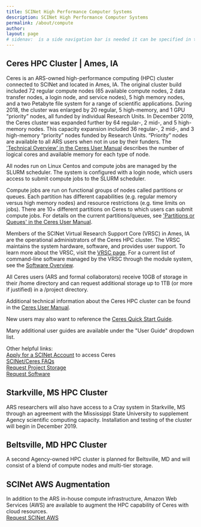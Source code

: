```yaml
---
title: SCINet High Performance Computer Systems
description: SCINet High Performance Computer Systems
permalink: /about/compute
author:
layout: page
# sidenav:  is a side navigation bar is needed it can be specified in the _data/navigation.yml file
---
```


## Ceres HPC Cluster | Ames, IA
Ceres is an ARS-owned high-performance computing (HPC) cluster connected to SCINet and located in Ames, IA. The original cluster build included 72 regular compute nodes (65 available compute nodes, 2 data transfer nodes, a login node, and service nodes), 5 high memory nodes, and a two Petabyte file system for a range of scientific applications. During 2018, the cluster was enlarged by 20 regular, 5 high-memory, and 1 GPU “priority” nodes, all funded by individual Research Units. In December 2019, the Ceres cluster was expanded further by 64 regular-, 2 mid-, and 5 high-memory nodes. This capacity expansion included 36 regular-, 2 mid-, and 3 high-memory “priority” nodes funded by Research Units. “Priority” nodes are available to all ARS users when not in use by their funders. The ['Technical Overview' in the Ceres User Manual](https://usda-ars-gbru.github.io/scinet-site/guide/ceres/#technical-overview) describes the number of logical cores and available memory for each type of node.

All nodes run on Linux Centos and compute jobs are managed by the SLURM scheduler. The system is configured with a login node, which users access to submit compute jobs to the SLURM scheduler. 

Compute jobs are run on functional groups of nodes called partitions or queues. Each partition has different capabilities (e.g. regular memory versus high memory nodes) and resource restrictions (e.g. time limits on jobs). There are 10+ different partitions on Ceres to which users can submit compute jobs. For details on the current partitions/queues, see ['Partitions or Queues' in the Ceres User Manual](https://usda-ars-gbru.github.io/scinet-site/guide/ceres/#partitions-or-queues). 

Members of the SCINet Virtual Research Support Core (VRSC) in Ames, IA are the operational administrators of the Ceres HPC cluster. The VRSC maintains the system hardware, software, and provides user support. To learn more about the VRSC, visit the [VRSC page](https://usda-ars-gbru.github.io/scinet-site/support/vsrc/). For a current list of command-line software managed by the VRSC through the module system, see the [Software Overview](https://usda-ars-gbru.github.io/scinet-site/guide/software).

All Ceres users (ARS and formal collaborators) receive 10GB of storage in their /home directory and can request additional storage up to 1TB (or more if justified) in a /project directory.

Additional technical information about the Ceres HPC cluster can be found in the [Ceres User Manual](https://usda-ars-gbru.github.io/scinet-site/guide/ceres/).

New users may also want to reference the [Ceres Quick Start Guide](https://usda-ars-gbru.github.io/scinet-site/guide/quickstart).

Many additional user guides are available under the "User Guide" dropdown list.

Other helpful links:<br>
[Apply for a SCINet Account](https://usda-ars-gbru.github.io/scinet-site/signup/) to access Ceres<br>
[SCINet/Ceres FAQs](https://usda-ars-gbru.github.io/scinet-site/support/faq/)<br>
[Request Project Storage](https://usda-ars-gbru.github.io/scinet-site/support/request-storage)<br>
[Request Software](https://usda-ars-gbru.github.io/scinet-site/support/request-software)<br>


## Starkville, MS HPC Cluster
ARS researchers will also have access to a Cray system in Starkville, MS through an agreement with the Mississippi State University to supplement Agency scientific computing capacity. Installation and testing of the cluster will begin in December 2019. 


## Beltsville, MD HPC Cluster
A second Agency-owned HPC cluster is planned for Beltsville, MD and will consist of a blend of compute nodes and multi-tier storage.


## SCINet AWS Augmentation 
In addition to the ARS in-house compute infrastructure, Amazon Web Services (AWS) are available to augment the HPC capability of Ceres with cloud resources.<br>
[Request SCINet AWS](https://usda-ars-gbru.github.io/scinet-site/support/request-AWS)

<!--
## Page specific instructions
Ceres
configuration
nodes storage queues
operators
network connections
links to operating docs
Info on next generation HPS's coming online 
-->
